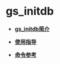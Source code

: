 # gs\_initdb<a name="ZH-CN_TOPIC_0294749067"></a>

-   **[gs\_initdb简介](gs_initdb简介.md)**  

-   **[使用指导](使用指导-0.md)**  

-   **[命令参考](命令参考-1.md)**  


